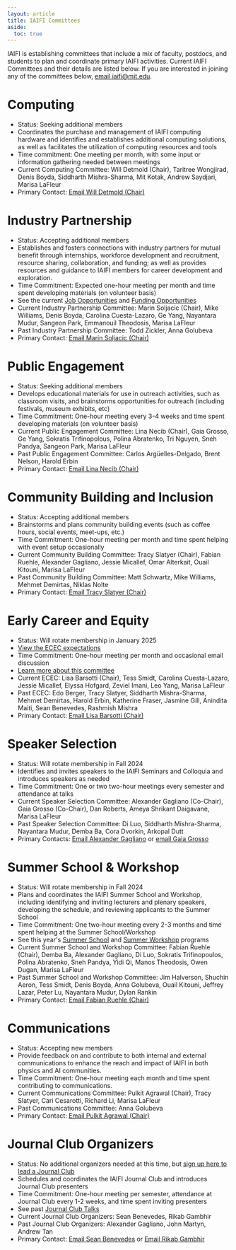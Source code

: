 ```yaml
---
layout: article
title: IAIFI Committees
aside:
  toc: true
---
```


IAIFI is establishing committees that include a mix of faculty, postdocs, and students to plan and coordinate primary IAIFI activities. Current IAIFI Committees and their details are listed below. If you are interested in joining any of the committees below, [email iaifi@mit.edu](mailto:iaifi@mit.edu).

# Computing
* Status: Seeking additional members
* Coordinates the purchase and management of IAIFI computing hardware and identifies and establishes additional computing solutions, as well as facilitates the utilization of computing resources and tools
* Time commitment: One meeting per month, with some input or information gathering needed between meetings
* Current Computing Committee: Will Detmold (Chair), Taritree Wongjirad, Denis Boyda, Siddharth Mishra-Sharma, Mit Kotak, Andrew Saydjari, Marisa LaFleur
* Primary Contact: [Email Will Detmold (Chair)](mailto:wdetmold@mit.edu)

# Industry Partnership
* Status: Accepting additional members
* Establishes and fosters connections with industry partners for mutual benefit through internships, workforce development and recruitment, resource sharing, collaboration, and funding; as well as provides resources and guidance to IAIFI members for career development and exploration.
* Time Commitment: Expected one-hour meeting per month and time spent developing materials (on volunteer basis)
* See the current [Job Opportunities](/job-board.html) and [Funding Opportunities](/funding-opportunities.html)
* Current Industry Partnership Committee: Marin Soljacic (Chair), Mike Williams, Denis Boyda, Carolina Cuesta-Lazaro, Ge Yang, Nayantara Mudur, Sangeon Park, Emmanouil Theodosis, Marisa LaFleur
* Past Industry Partnership Committee: Todd Zickler, Anna Golubeva
* Primary Contact: [Email Marin Soljacic (Chair)](mailto:soljacic@mit.edu)

# Public Engagement
* Status: Seeking additional members
* Develops educational materials for use in outreach activities, such as classroom visits, and brainstorms opportunities for outreach (including festivals, museum exhibits, etc)
* Time Commitment: One-hour meeting every 3-4 weeks and time spent developing materials (on volunteer basis)
* Current Public Engagement Committee: Lina Necib (Chair), Gaia Grosso, Ge Yang, Sokratis Trifinopolous, Polina Abratenko, Tri Nguyen, Sneh Pandya, Sangeon Park, Marisa LaFleur
* Past Public Engagement Committee: Carlos Argüelles-Delgado, Brent Nelson, Harold Erbin
* Primary Contact: [Email Lina Necib (Chair)](mailto:lnecib@mit.edu)

# Community Building and Inclusion
* Status: Accepting additional members
* Brainstorms and plans community building events (such as coffee hours, social events, meet-ups, etc.)
* Time Commitment: One-hour meeting per month and time spent helping with event setup occasionally
* Current Community Building Committee: Tracy Slatyer (Chair), Fabian Ruehle, Alexander Gagliano, Jessie Micallef, Omar Alterkait, Ouail Kitouni, Marisa LaFleur
* Past Community Building Committee: Matt Schwartz, Mike Williams, Mehmet Demirtas, Niklas Nolte
* Primary Contact: [Email Tracy Slatyer (Chair)](mailto:tslatyer@mit.edu)

# Early Career and Equity 
* Status: Will rotate membership in January 2025
* [View the ECEC expectations](https://docs.google.com/document/d/1wmjxpPnLZgVaDj4W_JUr7mtnSFZ9tlfv29GqlE2E1Rg/edit?usp=sharing)
* Time Commitment: One-hour meeting per month and occasional email discussion
* [Learn more about this committee](/ecec.html)
* Current ECEC: Lisa Barsotti (Chair), Tess Smidt, Carolina Cuesta-Lazaro, Jessie Micallef, Elyssa Hofgard, Zeviel Imani, Leo Yang, Marisa LaFleur
* Past ECEC: Edo Berger, Tracy Slatyer, Siddharth Mishra-Sharma, Mehmet Demirtas, Harold Erbin, Katherine Fraser, Jasmine Gill, Anindita Maiti, Sean Benevedes, Rashmish Mishra
* Primary Contact: [Email Lisa Barsotti (Chair)](mailto:lisabar@mit.edu) 


# Speaker Selection 
* Status: Will rotate membership in Fall 2024
* Identifies and invites speakers to the IAIFI Seminars and Colloquia and introduces speakers as needed
* Time Commitment: One or two two-hour meetings every semester and attendance at talks
* Current Speaker Selection Committee: Alexander Gagliano (Co-Chair), Gaia Grosso (Co-Chair), Dan Roberts, Ameya Shrikant Daigavane, Marisa LaFleur
* Past Speaker Selection Committee: Di Luo, Siddharth Mishra-Sharma, Nayantara Mudur, Demba Ba, Cora Dvorkin, Arkopal Dutt
* Primary Contacts: [Email Alexander Gagliano](mailto:gaglian2@mit.edu) or [email Gaia Grosso](mailto:gaiag795@mit.edu)

# Summer School & Workshop
* Status: Will rotate membership in Fall 2024
* Plans and coordinates the IAIFI Summer School and Workshop, including identifying and inviting lecturers and plenary speakers, developing the schedule, and reviewing applicants to the Summer School
* Time Commitment: One two-hour meeting every 2-3 months and time spent helping at the Summer School/Workshop
* See this year's [Summer School](/phd-summer-school.html) and [Summer Workshop](/summer-workshop.html) programs
* Current Summer School and Workshop Committee: Fabian Ruehle (Chair), Demba Ba, Alexander Gagliano, Di Luo, Sokratis Trifinopoulos, Polina Abratenko, Sneh Pandya, Yidi Qi, Manos Theodosis, Owen Dugan, Marisa LaFleur
* Past Summer School and Workshop Committee: Jim Halverson, Shuchin Aeron, Tess Smidt, Denis Boyda, Anna Golubeva, Ouail Kitouni, Jeffrey Lazar, Peter Lu, Nayantara Mudur, Dylan Rankin
* Primary Contact: [Email Fabian Ruehle (Chair)](mailto:f.ruehle@northeastern.edu)

# Communications
* Status: Accepting new members
* Provide feedback on and contribute to both internal and external communications to enhance the reach and impact of IAIFI in both physics and AI communities.
* Time Commitment: One-hour meeting each month and time spent contributing to communications.
* Current Communications Committee: Pulkit Agrawal (Chair), Tracy Slatyer, Cari Cesarotti, Richard Li, Marisa LaFleur
* Past Communications Committee: Anna Golubeva
* Primary Contact: [Email Pulkit Agrawal (Chair)](mailto:pulkitag@mit.edu)

# Journal Club Organizers
* Status: No additional organizers needed at this time, but [sign up here to lead a Journal Club](https://forms.gle/zfpT4QQdXg8tu6VB7)
* Schedules and coordinates the IAIFI Journal Club and introduces Journal Club presenters
* Time Commitment: One-hour meeting per semester, attendance at Journal Club every 1-2 weeks, and time spent inviting presenters
* See past [Journal Club Talks](/journal-club.html)
* Current Journal Club Organizers: Sean Benevedes, Rikab Gambhir
* Past Journal Club Organizers: Alexander Gagliano, John Martyn, Andrew Tan
* Primary Contact: [Email Sean Benevedes](mailto:seanmb@mit.edu) or [Email Rikab Gambhir](mailto:rikab@mit.edu)

